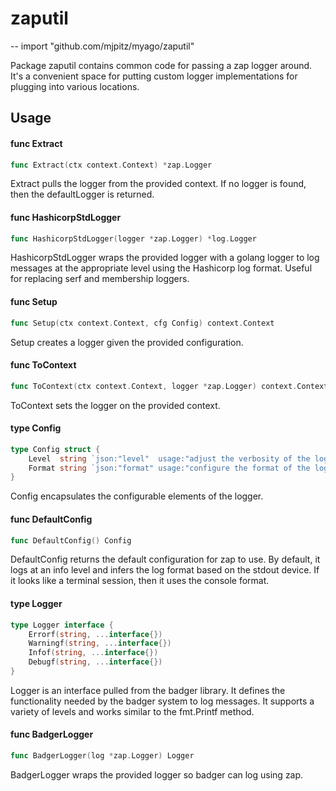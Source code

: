 # zaputil
--
    import "github.com/mjpitz/myago/zaputil"

Package zaputil contains common code for passing a zap logger around. It's a
convenient space for putting custom logger implementations for plugging into
various locations.

## Usage

#### func  Extract

```go
func Extract(ctx context.Context) *zap.Logger
```
Extract pulls the logger from the provided context. If no logger is found, then
the defaultLogger is returned.

#### func  HashicorpStdLogger

```go
func HashicorpStdLogger(logger *zap.Logger) *log.Logger
```
HashicorpStdLogger wraps the provided logger with a golang logger to log
messages at the appropriate level using the Hashicorp log format. Useful for
replacing serf and membership loggers.

#### func  Setup

```go
func Setup(ctx context.Context, cfg Config) context.Context
```
Setup creates a logger given the provided configuration.

#### func  ToContext

```go
func ToContext(ctx context.Context, logger *zap.Logger) context.Context
```
ToContext sets the logger on the provided context.

#### type Config

```go
type Config struct {
	Level  string `json:"level"  usage:"adjust the verbosity of the logs" default:"info"`
	Format string `json:"format" usage:"configure the format of the logs" default:"json"`
}
```

Config encapsulates the configurable elements of the logger.

#### func  DefaultConfig

```go
func DefaultConfig() Config
```
DefaultConfig returns the default configuration for zap to use. By default, it
logs at an info level and infers the log format based on the stdout device. If
it looks like a terminal session, then it uses the console format.

#### type Logger

```go
type Logger interface {
	Errorf(string, ...interface{})
	Warningf(string, ...interface{})
	Infof(string, ...interface{})
	Debugf(string, ...interface{})
}
```

Logger is an interface pulled from the badger library. It defines the
functionality needed by the badger system to log messages. It supports a variety
of levels and works similar to the fmt.Printf method.

#### func  BadgerLogger

```go
func BadgerLogger(log *zap.Logger) Logger
```
BadgerLogger wraps the provided logger so badger can log using zap.
